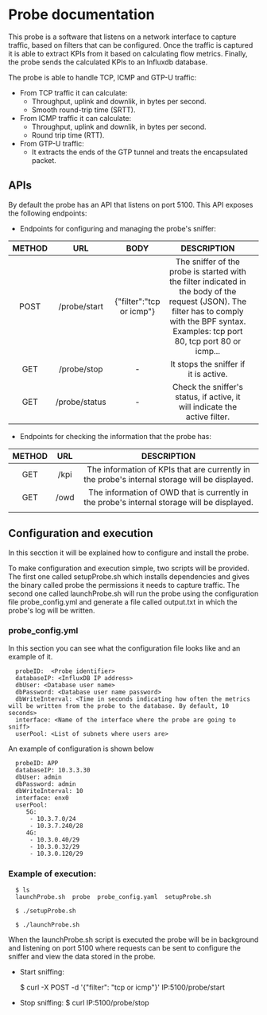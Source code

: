 # Probe documentation

This probe is a software that listens on a network interface to capture traffic, based on filters that can be configured. Once the traffic is captured it is able to extract KPIs from it based on calculating flow metrics. Finally, the probe sends the calculated KPIs to an Influxdb database.

The probe is able to handle TCP, ICMP and GTP-U traffic: 
 - From TCP traffic it can calculate:
    *  Throughput, uplink and downlik, in bytes per second.
    *  Smooth round-trip time (SRTT). 
 - From ICMP traffic it can calculate: 
    * Throughput, uplink and downlik, in bytes per second. 
    * Round trip time (RTT).
 - From GTP-U traffic:
    * It extracts the ends of the GTP tunnel and treats the encapsulated packet.    


## APIs
By default the probe has an API that listens on port 5100. This API exposes the following endpoints: 

* Endpoints for configuring and managing the probe's sniffer:

| METHOD 	| URL 	| BODY 	| DESCRIPTION 	|  	|
|:------:	|:-------------:	|:------------------------:	|:-------------------------------------------------------------------------------------------------------------------------------------------------------------------------------------:	|---	|
| POST 	| /probe/start 	| {"filter":"tcp or icmp"} 	| The sniffer of the probe is started with the filter indicated in the body of the request (JSON). The filter has to comply with the BPF syntax. Examples: tcp port 80, tcp port 80 or icmp... 	|  	|
| GET 	| /probe/stop 	| - 	| It stops the sniffer if it is active. 	|  	|
| GET 	| /probe/status 	| - 	| Check the sniffer's status, if active, it will indicate the active filter. 	|  	|

* Endpoints for checking the information that the probe has:

| METHOD 	| URL 	| DESCRIPTION 	|
|:------:	|:----:	|:---------------------------------------------------------------------------------------------:	|
| GET 	| /kpi 	| The information of KPIs that are currently in the probe's internal storage will be displayed. 	|
| GET 	| /owd 	| The information of OWD that is currently in the probe's internal storage will be displayed. 	|
|  	|  	|  	|


## Configuration and execution

In this secction it will be explained how to configure and install the probe.

To make configuration and execution simple, two scripts will be provided. The first one called setupProbe.sh which installs dependencies and gives the binary called probe the permissions it needs to capture traffic. The second one called launchProbe.sh will run the probe using the configuration file probe_config.yml and generate a file called output.txt in which the probe's log will be written.

### probe_config.yml
In this section you can see what the configuration file looks like and an example of it.

      probeID:  <Probe identifier>
      databaseIP: <InfluxDB IP address>
      dbUser: <Database user name>
      dbPassword: <Database user name password>
      dbWriteInterval: <Time in seconds indicating how often the metrics will be written from the probe to the database. By default, 10 seconds>
      interface: <Name of the interface where the probe are going to sniff>
      userPool: <List of subnets where users are>

An example of configuration is shown below  

      probeID: APP
      databaseIP: 10.3.3.30
      dbUser: admin
      dbPassword: admin
      dbWriteInterval: 10
      interface: enx0
      userPool:
         5G:
          - 10.3.7.0/24
          - 10.3.7.240/28
         4G:
          - 10.3.0.40/29
          - 10.3.0.32/29
          - 10.3.0.120/29


### Example of execution:
      
      $ ls
      launchProbe.sh  probe  probe_config.yaml  setupProbe.sh

      $ ./setupProbe.sh

      $ ./launchProbe.sh

When the launchProbe.sh script is executed the probe will be in background and listening on port 5100 where requests can be sent to configure the sniffer and view the data stored in the probe. 

   * Start sniffing:
      
      $ curl -X POST -d '{"filter": "tcp or icmp"}' IP:5100/probe/start

   * Stop sniffing:
      $ curl IP:5100/probe/stop
